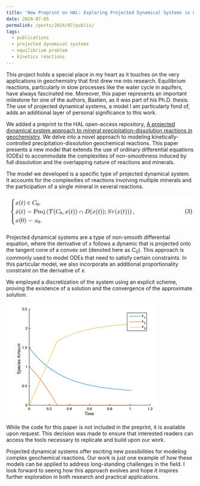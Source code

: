 ```yaml
---
title: 'New Preprint on HAL: Exploring Projected Dynamical Systems in Geochemical Reactions'
date: 2024-07-05
permalink: /posts/2024/07/publis/
tags:
  - publications
  - projected dynamical systems
  - equilibrium problem
  - kinetics reactions
---
```


This project holds a special place in my heart as it touches on the very applications in geochemistry that first drew me into research.
Equilibrium reactions, particularly in slow processes like the water cycle in aquifers, have always fascinated me.
Moreover, this paper represents an important milestone for one of the authors, Bastien, as it was part of his Ph.D. thesis.
The use of projected dynamical systems, a model I am particularly fond of, adds an additional layer of personal significance to this work.

We added a preprint to the HAL open-access repository, [A projected dynamical system approach to mineral precipitation-dissolution reactions in geochemistry](https://inria.hal.science/hal-04631094). We delve into a novel approach to modeling kinetically-controlled precipitation-dissolution geochemical reactions.
This paper presents a new model that extends the use of ordinary differential equations (ODEs) to accommodate the complexities of non-smoothness induced by full dissolution and the overlapping nature of reactions and minerals.

The model we developed is a specific type of projected dynamical system.
It accounts for the complexities of reactions involving multiple minerals and the participation of a single mineral in several reactions.

![Modified Projected Dynamical System](/images/PDS.png)

Projected dynamical systems are a type of non-smooth differential equation, where the derivative of $x$ follows a dynamic that is projected onto the tangent cone of a convex set (denoted here as $C_0$​).
This approach is commonly used to model ODEs that need to satisfy certain constraints.
In this particular model, we also incorporate an additional proportionality constraint on the derivative of $x$.

We employed a discretization of the system using an explicit scheme, proving the existence of a solution and the convergence of the approximate solution.

![Illustration on two reactions with an aqueous species and two minerals](/images/PDS-example.png)

While the code for this paper is not included in the preprint, it is available upon request. This decision was made to ensure that interested readers can access the tools necessary to replicate and build upon our work.

Projected dynamical systems offer exciting new possibilities for modeling complex geochemical reactions. 
Our work is just one example of how these models can be applied to address long-standing challenges in the field.
I look forward to seeing how this approach evolves and hope it inspires further exploration in both research and practical applications.
